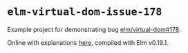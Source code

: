 # `elm-virtual-dom-issue-178`

Example project for demonstrating bug [elm/virtual-dom#178](https://github.com/elm/virtual-dom/issues/178).

Online with explanations [here](https://bisgardo.github.io/elm-virtual-dom-issue-178/), compiled with Elm v0.19.1.
